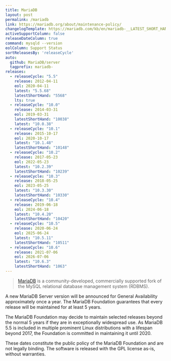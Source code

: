 ```yaml
---
title: MariaDB
layout: post
permalink: /mariadb
link: https://mariadb.org/about/maintenance-policy/
changelogTemplate: https://mariadb.com/kb/en/mariadb-__LATEST_SHORT_HAND__-changelog/
activeSupportColumn: false
releaseDateColumn: true
command: mysqld --version
eolColumn: Support Status
sortReleasesBy: 'releaseCycle'
auto:
  github: MariaDB/server
  tagprefix: mariadb-
releases:
  - releaseCycle: "5.5"
    release: 2012-04-11
    eol: 2020-04-11
    latest: "5.5.68"
    latestShortHand: "5568"
    lts: true
  - releaseCycle: "10.0"
    release: 2014-03-31
    eol: 2019-03-31
    latestShortHand: "10038"
    latest: "10.0.38"
  - releaseCycle: "10.1"
    release: 2015-10-17
    eol: 2020-10-17
    latest: "10.1.48"
    latestShortHand: "10148"
  - releaseCycle: "10.2"
    release: 2017-05-23
    eol: 2022-05-23
    latest: "10.2.39"
    latestShortHand: "10239"
  - releaseCycle: "10.3"
    release: 2018-05-25
    eol: 2023-05-25
    latest: "10.3.30"
    latestShortHand: "10330"
  - releaseCycle: "10.4"
    release: 2019-06-18
    eol: 2024-06-18
    latest: "10.4.20"
    latestShortHand: "10420"
  - releaseCycle: "10.5"
    release: 2020-06-24
    eol: 2025-06-24
    latest: "10.5.11"
    latestShortHand: "10511"
  - releaseCycle: "10.6"
    release: 2021-07-06
    eol: 2026-07-06
    latest: "10.6.3"
    latestShortHand: "1063"
---
```


> [MariaDB](https://mariadb.org/about/) is a community-developed, commercially supported fork of the MySQL relational database management system (RDBMS).

A new MariaDB Server version will be announced for General Availability approximately once a year. The MariaDB Foundation guarantees that every release will be maintained for at least 5 years.

The MariaDB Foundation may decide to maintain selected releases beyond the normal 5 years if they are in exceptionally widespread use. As MariaDB 5.5 is included in multiple prominent Linux distributions with a lifespan beyond 2017, the Foundation is committed in maintaining it until 2020.

These dates constitute the public policy of the MariaDB Foundation and are not legally binding. The software is released with the GPL license as-is, without warranties.
